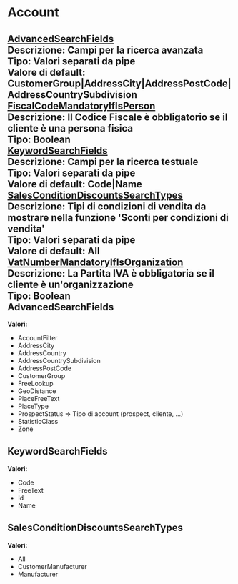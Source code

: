 # Account
**[AdvancedSearchFields](#advancedsearchfields)**	 
**Descrizione:** Campi per la ricerca avanzata	 
**Tipo:** Valori separati da pipe	 
**Valore di default:** CustomerGroup&#124;AddressCity&#124;AddressPostCode&#124;AddressCountrySubdivision	 
[FiscalCodeMandatoryIfIsPerson](#fiscalcodemandatoryifisperson)	 
**Descrizione:** Il Codice Fiscale è obbligatorio se il cliente è una persona fisica	 
**Tipo:** Boolean	 
[KeywordSearchFields](#keywordsearchfields)	 
**Descrizione:** Campi per la ricerca testuale	 
**Tipo:** Valori separati da pipe	 
**Valore di default:** Code&#124;Name	 
[SalesConditionDiscountsSearchTypes](#salesconditiondiscountssearchtypes)	 
**Descrizione:** Tipi di condizioni di vendita da mostrare nella funzione 'Sconti per condizioni di vendita'	 
**Tipo:** Valori separati da pipe	 
**Valore di default:** All	 
[VatNumberMandatoryIfIsOrganization](#vatnumbermandatoryifisorganization)	 
**Descrizione:** La Partita IVA è obbligatoria se il cliente è un'organizzazione	 
**Tipo:** Boolean	 
AdvancedSearchFields 
-----

**Valori:**
* AccountFilter
* AddressCity
* AddressCountry
* AddressCountrySubdivision
* AddressPostCode
* CustomerGroup
* FreeLookup
* GeoDistance
* PlaceFreeText
* PlaceType
* ProspectStatus => Tipo di account (prospect, cliente, ...)
* StatisticClass
* Zone



KeywordSearchFields 
-----

**Valori:**
* Code
* FreeText
* Id
* Name

SalesConditionDiscountsSearchTypes 
-----

**Valori:**
* All
* CustomerManufacturer
* Manufacturer


